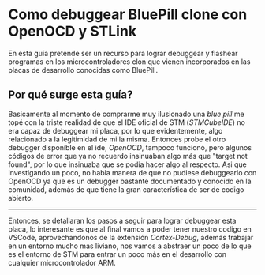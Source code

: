 # Como debuggear BluePill clone con OpenOCD y STLink

En esta guía pretende ser un recurso para lograr debuggear y flashear programas en los microcontroladores clon que vienen incorporados en las placas de desarrollo conocidas como BluePill.

## Por qué surge esta guía?

Basicamente al momento de comprarme muy ilusionado una *blue pill* me topé con la triste realidad de que el IDE oficial de STM (*STMCubeIDE*) no era capaz de debuggear mi placa, por lo que evidentemente, algo relacionado a la legitimidad de mi la misma. Entonces probe el otro debugger disponible en el ide, *OpenOCD*, tampoco funcionó, pero algunos códigos de error que ya no recuerdo insinuaban algo más que "target not found", por lo que insinuaba que se podia hacer algo al respecto. Asi que investigando un poco, no habia manera de que no pudiese debuggearlo con OpenOCD ya que es un debugger bastante documentado y conocido en la comunidad, además de que tiene la gran característica de ser de codigo abierto.

--- 
Entonces, se detallaran los pasos a seguir para lograr debuggear esta placa, lo interesante es que al final vamos a poder tener nuestro codigo en VSCode, aprovechandonos de la extensión *Cortex-Debug*, además trabajar en un entorno mucho mas liviano, nos vamos a abstraer un poco de lo que es el entorno de STM para entrar un poco más en el desarrollo con cualquier microcontrolador ARM.

